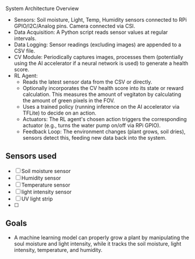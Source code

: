 System Architecture Overview
 - Sensors: Soil moisture, Light, Temp, Humidity sensors connected to RPi GPIO/I2C/Analog pins. Camera connected via CSI.
 - Data Acquisition: A Python script reads sensor values at regular intervals.
 - Data Logging: Sensor readings (excluding images) are appended to a CSV file.
 - CV Module: Periodically captures images, processes them (potentially using the AI accelerator if a neural network is used) to generate a health score.
 - RL Agent:
   - Reads the latest sensor data from the CSV or directly.
   - Optionally incorporates the CV health score into its state or reward calculation. This measures the amount of vegitaton by calculating the amount of green pixels in the FOV.
   - Uses a trained policy (running inference on the AI accelerator via TFLite) to decide on an action.
   - Actuators: The RL agent's chosen action triggers the corresponding actuator (e.g., turns the water pump on/off via RPi GPIO).
   - Feedback Loop: The environment changes (plant grows, soil dries), sensors detect this, feeding new data back into the system.



## Sensors used
- [ ] Soil moisture sensor
- [ ] Humidity sensor
- [ ] Temperature sensor
- [ ] light intensity sensor
- [ ] UV light strip
- [ ] 

## Goals
 - A machine learning model can properly grow a plant by manipulating the soul moisture and light intensity, while it tracks the soil moisture, light intensity, temperature, and humidity.


